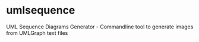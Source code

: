 umlsequence
===========

UML Sequence Diagrams Generator - Commandline tool to generate images from UMLGraph text files
